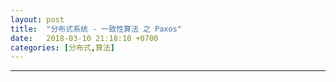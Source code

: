 ```yaml
---
layout: post
title:  "分布式系统 - 一致性算法 之 Paxos"
date:   2018-03-10 21:18:10 +0700
categories: [分布式,算法]
---
```



----------------

